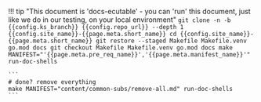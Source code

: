 <!--save-some-time-start-->
!!! tip "This document is 'docs-ecutable' - you can 'run' this document, just like we do in our testing, on your local environment"
    ```
    git clone -n -b {{config.ks_branch}} {{config.repo_url}} --depth 1 {{config.site_name}}-{{page.meta.short_name}}
    cd {{config.site_name}}-{{page.meta.short_name}}
    git restore --staged Makefile Makefile.venv go.mod docs
    git checkout Makefile Makefile.venv go.mod docs
    make MANIFEST="'{{page.meta.pre_req_name}}','{{page.meta.manifest_name}}'" run-doc-shells
    ```

    ```
    # done? remove everything 
    make MANIFEST="content/common-subs/remove-all.md" run-doc-shells
    ```
<!--save-some-time-end-->